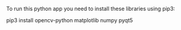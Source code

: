 To run this python app you need to install these libraries using pip3:

pip3 install opencv-python matplotlib numpy pyqt5



